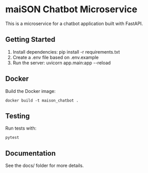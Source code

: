 # maiSON Chatbot Microservice

This is a microservice for a chatbot application built with FastAPI.

## Getting Started

1. Install dependencies: pip install -r requirements.txt
2. Create a .env file based on .env.example
3. Run the server: uvicorn app.main:app --reload

## Docker

Build the Docker image:

    docker build -t maison_chatbot .

## Testing

Run tests with:

    pytest

## Documentation

See the docs/ folder for more details. 